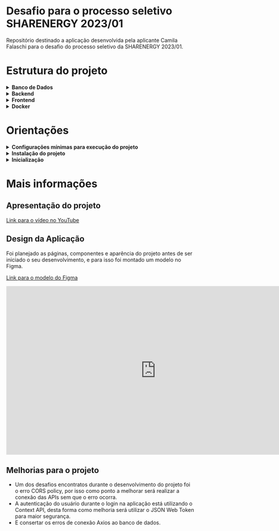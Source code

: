 # Desafio para o processo seletivo SHARENERGY 2023/01

Repositório destinado a aplicação desenvolvida pela aplicante Camila Falaschi para o desafio do processo seletivo da SHARENERGY 2023/01.


# Estrutura do projeto

<details>
  <summary><strong> Banco de Dados</strong></summary><br />

  - O banco de dados foi criado utilizando o MongoDB e a biblioteca Mongoose.
  - Ele possui a finalidade de fornecer dados para o serviço de backend.

</details>

<details>
  <summary><strong> Backend</strong></summary><br />

  - O backend foi desenvolvido e estruturado com arquitetura de software baseada em camadas dividas em três partes: Model, Service e Controller.
  - É possível verificar e testar as rotas da aplicação importando a coleção disponível no arquivo `thunder-collection_Sharenergy-challange.json` utilizando a extensão do ThunderClient no Visual Studio Code.

</details>

<details>
  <summary><strong> Frontend</strong></summary><br />

  - O fronted utiliza a biblioteca React e o pacote react-router-dom junto ao TypeScript, ademais usa o Context API do React para a criação de estados na aplicação.
  - Para a conexão do backend com o frontend foi planejado o uso do cliente HTTP Axios, porém o mesmo não pode ser conectado com sucesso. 

</details>

<details>
  <summary><strong> Docker</strong></summary><br />

  - O arquivo `docker-compose.yml` na pasta `./app` possui a responsabilidade de unir todos os serviços conteinerizados (frontend, backend e database).
  - Ambas as pastas frontend e backend possuem um 'Dockerfile' para incialização da aplicação.

</details>


# Orientações

<details>
  <summary><strong> Configurações mínimas para execução do projeto</strong></summary><br />

  - Node
  - Docker
  - Docker-compose

</details>

<details>
  <summary><strong> Instalação do projeto</strong></summary><br />
  
  1. Clone o projeto em sua máquina
  2. Entre na pasta `app`
  3. Instale as dependências `npm install`
  
</details>

<details>
  <summary><strong> Inicialização</strong></summary><br />
  O frontend irá rodar na porta 3000 e backend na 3001.

  1. Na pasta `app`, rode o comando `docker-compose up -d --build`
      - em caso que ocorra um erro e não seja possível inicializar os containers de frontend ou backend, utilize apenas o container `mongodb_database`.
      - nesse caso na pasta de frontend rode no terminal o comando `npm start` e na de backend `npm run dev`.
  2. Entre no ternimal dos containers de frontend e backend
      - `docker exec -it sharenergy_challange_app_frontend sh` e `docker exec -it sharenergy_challange_app_backend sh` respectivamente.
  3. No terminal do container de frontend rode o comando `npm start` e no de backend `npm run dev`.
  
</details>


# Mais informações

## Apresentação do projeto

<a href="" target="blank">Link para o vídeo no YouTube</a>


## Design da Aplicação

Foi planejado as páginas, componentes e aparência do projeto antes de ser iniciado o seu desenvolvimento, e para isso foi montado um modelo no Figma.

<a href="https://www.figma.com/file/YHKV3GBxxThQZsE2DEDoTz/App-desafio-sharenergy-2023-01?node-id=10%3A34&t=IUVnPFxNupbDRfLu-1" target="blank">Link para o modelo do Figma</a>

<iframe style="border: 1px solid rgba(0, 0, 0, 0.1);" width="800" height="450" src="https://www.figma.com/embed?embed_host=share&url=https%3A%2F%2Fwww.figma.com%2Ffile%2FYHKV3GBxxThQZsE2DEDoTz%2FApp-desafio-sharenergy-2023-01%3Fnode-id%3D10%253A34%26t%3DIUVnPFxNupbDRfLu-1" allowfullscreen></iframe>


## Melhorias para o projeto

- Um dos desafios encontratos durante o desenvolvimento do projeto foi o erro CORS policy, por isso como ponto a melhorar será realizar a conexão das APIs sem que o erro ocorra.
- A autenticação do usuário durante o login na aplicação está utilizando o Context API, desta forma como melhoria será utilizar o JSON Web Token para maior segurança.
- E consertar os erros de conexão Axios ao banco de dados.
